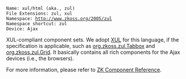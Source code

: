 `Name: xul/html (aka., zul)`  
`File Extensions: zul, xul`  
`Namespace: `[`http://www.zkoss.org/2005/zul`](http://www.zkoss.org/2005/zul)  
`Namespace shortcut: zul`  
`Device: Ajax`

XUL-compliant component sets. We adopt
[XUL](https://developer.mozilla.org/En/XUL) for this language, if the
specification is applicable, such as
[org.zkoss.zul.Tabbox](https://www.zkoss.org/javadoc/latest/zk/org/zkoss/zul/Tabbox.html) and
[org.zkoss.zul.Grid](https://www.zkoss.org/javadoc/latest/zk/org/zkoss/zul/Grid.html). It basically contains all rich
components for the Ajax devices (i.e., the browsers).

For more information, please refer to [ZK Component Reference](ZK_Component_Reference).



